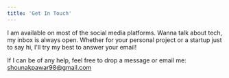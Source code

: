 ```yaml
---
title: 'Get In Touch'
---
```


I am available on most of the social media platforms. Wanna talk about tech, my inbox is always open. Whether for your personal project or a startup just to say hi, I'll try my best to answer your email! 

If I can be of any help, feel free to drop a message or email me: shounakpawar98@gmail.com
